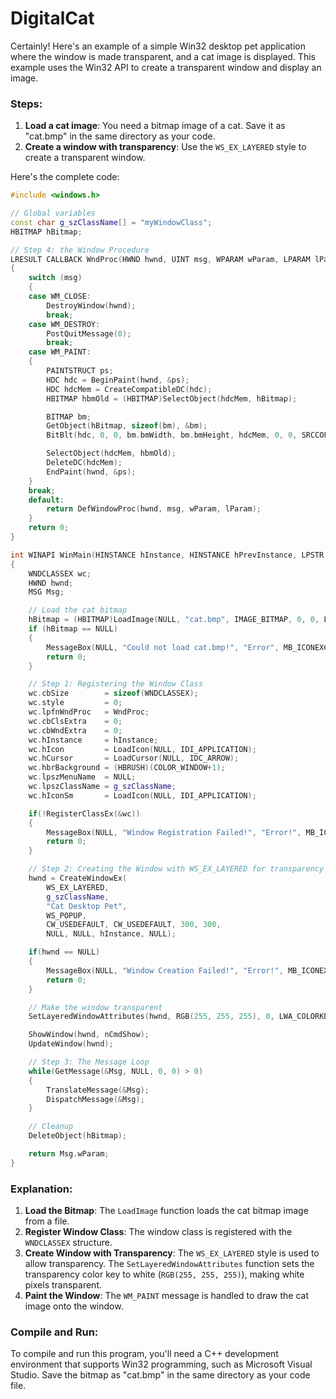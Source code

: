 # DigitalCat

Certainly! Here's an example of a simple Win32 desktop pet application where the window is made transparent, and a cat image is displayed. This example uses the Win32 API to create a transparent window and display an image.

### Steps:
1. **Load a cat image**: You need a bitmap image of a cat. Save it as "cat.bmp" in the same directory as your code.
2. **Create a window with transparency**: Use the `WS_EX_LAYERED` style to create a transparent window.

Here's the complete code:

```cpp
#include <windows.h>

// Global variables
const char g_szClassName[] = "myWindowClass";
HBITMAP hBitmap;

// Step 4: the Window Procedure
LRESULT CALLBACK WndProc(HWND hwnd, UINT msg, WPARAM wParam, LPARAM lParam)
{
    switch (msg)
    {
    case WM_CLOSE:
        DestroyWindow(hwnd);
        break;
    case WM_DESTROY:
        PostQuitMessage(0);
        break;
    case WM_PAINT:
    {
        PAINTSTRUCT ps;
        HDC hdc = BeginPaint(hwnd, &ps);
        HDC hdcMem = CreateCompatibleDC(hdc);
        HBITMAP hbmOld = (HBITMAP)SelectObject(hdcMem, hBitmap);

        BITMAP bm;
        GetObject(hBitmap, sizeof(bm), &bm);
        BitBlt(hdc, 0, 0, bm.bmWidth, bm.bmHeight, hdcMem, 0, 0, SRCCOPY);

        SelectObject(hdcMem, hbmOld);
        DeleteDC(hdcMem);
        EndPaint(hwnd, &ps);
    }
    break;
    default:
        return DefWindowProc(hwnd, msg, wParam, lParam);
    }
    return 0;
}

int WINAPI WinMain(HINSTANCE hInstance, HINSTANCE hPrevInstance, LPSTR lpCmdLine, int nCmdShow)
{
    WNDCLASSEX wc;
    HWND hwnd;
    MSG Msg;

    // Load the cat bitmap
    hBitmap = (HBITMAP)LoadImage(NULL, "cat.bmp", IMAGE_BITMAP, 0, 0, LR_LOADFROMFILE);
    if (hBitmap == NULL)
    {
        MessageBox(NULL, "Could not load cat.bmp!", "Error", MB_ICONEXCLAMATION | MB_OK);
        return 0;
    }

    // Step 1: Registering the Window Class
    wc.cbSize        = sizeof(WNDCLASSEX);
    wc.style         = 0;
    wc.lpfnWndProc   = WndProc;
    wc.cbClsExtra    = 0;
    wc.cbWndExtra    = 0;
    wc.hInstance     = hInstance;
    wc.hIcon         = LoadIcon(NULL, IDI_APPLICATION);
    wc.hCursor       = LoadCursor(NULL, IDC_ARROW);
    wc.hbrBackground = (HBRUSH)(COLOR_WINDOW+1);
    wc.lpszMenuName  = NULL;
    wc.lpszClassName = g_szClassName;
    wc.hIconSm       = LoadIcon(NULL, IDI_APPLICATION);

    if(!RegisterClassEx(&wc))
    {
        MessageBox(NULL, "Window Registration Failed!", "Error!", MB_ICONEXCLAMATION | MB_OK);
        return 0;
    }

    // Step 2: Creating the Window with WS_EX_LAYERED for transparency
    hwnd = CreateWindowEx(
        WS_EX_LAYERED,
        g_szClassName,
        "Cat Desktop Pet",
        WS_POPUP,
        CW_USEDEFAULT, CW_USEDEFAULT, 300, 300,
        NULL, NULL, hInstance, NULL);

    if(hwnd == NULL)
    {
        MessageBox(NULL, "Window Creation Failed!", "Error!", MB_ICONEXCLAMATION | MB_OK);
        return 0;
    }

    // Make the window transparent
    SetLayeredWindowAttributes(hwnd, RGB(255, 255, 255), 0, LWA_COLORKEY);

    ShowWindow(hwnd, nCmdShow);
    UpdateWindow(hwnd);

    // Step 3: The Message Loop
    while(GetMessage(&Msg, NULL, 0, 0) > 0)
    {
        TranslateMessage(&Msg);
        DispatchMessage(&Msg);
    }

    // Cleanup
    DeleteObject(hBitmap);

    return Msg.wParam;
}
```

### Explanation:
1. **Load the Bitmap**: The `LoadImage` function loads the cat bitmap image from a file.
2. **Register Window Class**: The window class is registered with the `WNDCLASSEX` structure.
3. **Create Window with Transparency**: The `WS_EX_LAYERED` style is used to allow transparency. The `SetLayeredWindowAttributes` function sets the transparency color key to white (`RGB(255, 255, 255)`), making white pixels transparent.
4. **Paint the Window**: The `WM_PAINT` message is handled to draw the cat image onto the window.

### Compile and Run:
To compile and run this program, you'll need a C++ development environment that supports Win32 programming, such as Microsoft Visual Studio. Save the bitmap as "cat.bmp" in the same directory as your code file.
